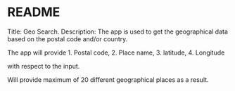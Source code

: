 # README #

Title: Geo Search.
Description: The app is used to get the geographical data based on the postal code and/or country.

The app will provide
    1. Postal code,
    2. Place name,
    3. latitude,
    4. Longitude

with respect to the input.

Will provide maximum of 20 different geographical places as a result.